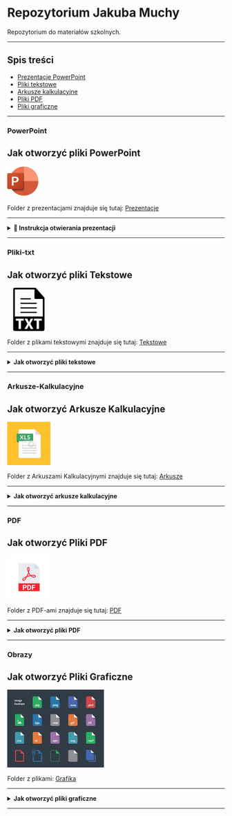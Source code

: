 # Repozytorium Jakuba Muchy

Repozytorium do materiałów szkolnych.

---

## Spis treści

- [Prezentacje PowerPoint](#powerpoint)
- [Pliki tekstowe](#pliki-txt)
- [Arkusze kalkulacyjne](#arkusze-kalkulacyjne)
- [Pliki PDF](#pdf)
- [Pliki graficzne](#obrazy)

---

### PowerPoint

## Jak otworzyć pliki PowerPoint

![PowerPoint Logo](images/powerpoint.png)

Folder z prezentacjami znajduje się tutaj: [Prezentacje](Prezentacje/)

---

<details>
  <summary><strong>📖 Instrukcja otwierania prezentacji</strong></summary><br>

  <p>
    Aby otworzyć plik prezentacji, należy kliknąć w odnośnik <strong>PowerPoint</strong> powyżej.<br><br>
    <img src="images/Zrzut ekranu 2025-05-23 184155.png" alt="Zrzut ekranu" width="500"/><br><br>

    Następnie wybierz interesującą Cię prezentację z listy plików:<br><br>
    <img src="images/Zrzut ekranu 2025-05-23 184516.png" alt="Zrzut ekranu" width="100%"/><br><br>

    Kliknij w przycisk <strong>View raw</strong>, aby otworzyć prezentację bezpośrednio w przeglądarce.<br><br>

    <div>
      <span style="display: inline-block; vertical-align: top; width: 65%;">
        <p><strong>Możesz również pobrać plik, klikając ikonę pobierania:</strong></p>
      </span>
      <span style="display: inline-block; width: 30%;">
        <img src="images/Zrzut ekranu 2025-05-23 190830.png" alt="Pobieranie" width="30"/>
      </span>
    </div><br><br>

    Po otwarciu prezentacji możesz przechodzić między slajdami za pomocą strzałek <strong>lewo/prawo</strong>:<br><br>
    <img src="images/Zrzut ekranu 2025-05-23 184647.png" alt="Zrzut ekranu" width="100%"/>
  </p>
</details>

---

### Pliki-txt

## Jak otworzyć pliki Tekstowe

<img src="images/OIP.jpeg" alt="Pobieranie" width="100"/>

Folder z plikami tekstowymi znajduje się tutaj: [Tekstowe](Tekstowe/)

---
<details>
  <summary><strong>Jak otworzyć pliki tekstowe</strong></summary>

  <p>
    Pliki tekstowe (np. DOCX, ODT) można otworzyć klikając ich nazwę w repozytorium.
  </p>

  <img src="images/docx-kliknij.png" alt="Kliknij plik tekstowy" width="600"/>

  <p>
    GitHub wyświetli podgląd dokumentu bezpośrednio w przeglądarce.
  </p>

  <img src="images/docx-podglad.png" alt="Podgląd pliku tekstowego" width="100%"/>

</details>

---

### Arkusze-Kalkulacyjne

## Jak otworzyć Arkusze Kalkulacyjne

<img src="images/OIP (1).jpeg" alt="Pobieranie" width="100"/>

Folder z Arkuszami Kalkulacyjnymi znajduje się tutaj: [Arkusze](Arkusze/)

---

<details>
  <summary><strong>Jak otworzyć arkusze kalkulacyjne</strong></summary>

  <p>
    Kliknij nazwę arkusza kalkulacyjnego (np. XLSX, ODS), aby zobaczyć jego zawartość.
  </p>

  <img src="images/xlsx-kliknij.png" alt="Kliknij arkusz kalkulacyjny" width="600"/>

  <p>
    GitHub wyświetli zawartość arkusza bezpośrednio w przeglądarce.
  </p>

  <img src="images/xlsx-podglad.png" alt="Podgląd arkusza kalkulacyjnego" width="100%"/>

</details>

---

### PDF

## Jak otworzyć Pliki PDF

<img src="images/format-ikony-pliku-pdf-ikona-dokumentu-wektorowego-przycisku-obrazu-pobierania-233114800.webp" alt="Pobieranie" width="100"/>

Folder z PDF-ami znajduje się tutaj: [PDF](PDF/)

---
<details>
  <summary><strong>Jak otworzyć pliki PDF</strong></summary>

  <p>
    Kliknij nazwę pliku PDF, aby otworzyć go bezpośrednio w przeglądarce.
  </p>

  <img src="images/pdf-kliknij.png" alt="Kliknij PDF" width="600"/>

  <p>
    Plik PDF otworzy się automatycznie w przeglądarce.
  </p>

  <img src="images/pdf-widok.png" alt="Widok PDF" width="100%"/>

</details>

---

### Obrazy

## Jak otworzyć Pliki Graficzne

![PowerPoint Logo](images/OIP.webp)

Folder z plikami: [Grafika](Grafika/)

---
<details>
  <summary><strong>Jak otworzyć pliki graficzne</strong></summary>

  <p>
    Kliknij nazwę pliku graficznego (np. JPG, PNG, GIF), aby wyświetlić obraz w przeglądarce.
  </p>

  <img src="images/obrazek-kliknij.png" alt="Kliknij obraz" width="600"/>

  <p>
    Obraz zostanie wyświetlony w pełnym rozmiarze.
  </p>

  <img src="images/obrazek-podglad.png" alt="Podgląd obrazu" width="100%"/>

</details>

---
